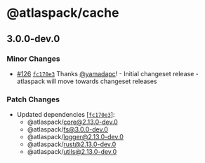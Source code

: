 # @atlaspack/cache

## 3.0.0-dev.0

### Minor Changes

- [#126](https://github.com/atlassian-labs/atlaspack/pull/126) [`fc170e3`](https://github.com/atlassian-labs/atlaspack/commit/fc170e325357a052844e077bb069bb9b949bd905) Thanks [@yamadapc](https://github.com/yamadapc)! - Initial changeset release - atlaspack will move towards changeset releases

### Patch Changes

- Updated dependencies [[`fc170e3`](https://github.com/atlassian-labs/atlaspack/commit/fc170e325357a052844e077bb069bb9b949bd905)]:
  - @atlaspack/core@2.13.0-dev.0
  - @atlaspack/fs@3.0.0-dev.0
  - @atlaspack/logger@2.13.0-dev.0
  - @atlaspack/rust@2.13.0-dev.0
  - @atlaspack/utils@2.13.0-dev.0
